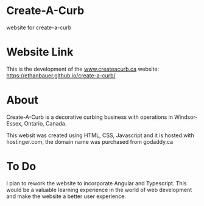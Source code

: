 # Create-A-Curb
website for create-a-curb

# Website Link
This is the development of the www.createacurb.ca website:<br>
https://ethanbauer.github.io/create-a-curb/



# About
Create-A-Curb is a decorative curbing business with operations in Windsor-Essex, Ontario, Canada. 

This websit was created using HTML, CSS, Javascript and it is hosted with hostinger.com, the domain name was purchased from godaddy.ca

# To Do
I plan to rework the website to incorporate Angular and Typescript. This would be a valuable learning experience in the world of web development and make the website a better user experience.
